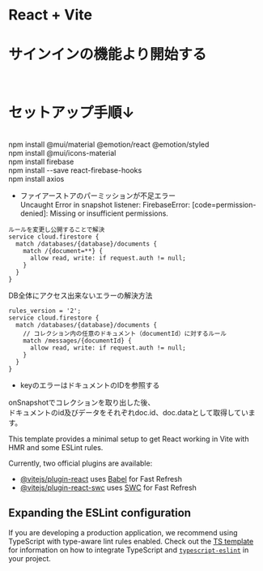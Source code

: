 # React + Vite
# サインインの機能より開始する
<br>

# セットアップ手順↓  
<br>
 npm install @mui/material @emotion/react @emotion/styled<br>
 npm install @mui/icons-material<br>
 npm install firebase<br>
 npm install --save react-firebase-hooks<br>
 npm install axios<br>


* ファイアーストアのパーミッションが不足エラー <br>
Uncaught Error in snapshot listener: FirebaseError: [code=permission-denied]: Missing or insufficient permissions.<br>

```
ルールを変更し公開することで解決
service cloud.firestore {
  match /databases/{database}/documents {
    match /{document=**} {
      allow read, write: if request.auth != null;
    }
  }
}

```

DB全体にアクセス出来ないエラーの解決方法<br>

```
rules_version = '2';
service cloud.firestore {
  match /databases/{database}/documents {
    // コレクション内の任意のドキュメント（documentId）に対するルール
    match /messages/{documentId} {
      allow read, write: if request.auth != null;
    }
  }
}
```
* keyのエラーはドキュメントのIDを参照する

onSnapshotでコレクションを取り出した後、<br>
ドキュメントのid及びデータをそれぞれdoc.id、doc.dataとして取得しています。<br>


This template provides a minimal setup to get React working in Vite with HMR and some ESLint rules.

Currently, two official plugins are available:

- [@vitejs/plugin-react](https://github.com/vitejs/vite-plugin-react/blob/main/packages/plugin-react) uses [Babel](https://babeljs.io/) for Fast Refresh
- [@vitejs/plugin-react-swc](https://github.com/vitejs/vite-plugin-react/blob/main/packages/plugin-react-swc) uses [SWC](https://swc.rs/) for Fast Refresh

## Expanding the ESLint configuration

If you are developing a production application, we recommend using TypeScript with type-aware lint rules enabled. Check out the [TS template](https://github.com/vitejs/vite/tree/main/packages/create-vite/template-react-ts) for information on how to integrate TypeScript and [`typescript-eslint`](https://typescript-eslint.io) in your project.

